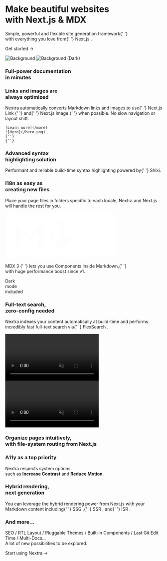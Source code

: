 <div className="home-content">
    <div className="content-container">
      <h1 className="headline">
        Make beautiful websites <br className="sm:block hidden" />
        with Next.js & MDX
      </h1>
      <p className="subtitle">
        Simple, powerful and flexible site generation framework{' '}
        <br className="max-md:hidden" />
        with everything you love from{' '}
        <Link href="https://nextjs.org" className="text-current">
          Next.js
        </Link>
        .
      </p>
      <p className="subtitle">
        <Link className={styles.cta} href="/docs">
          Get started <span>→</span>
        </Link>
      </p>
    </div>
    <style jsx>{`
      .content-container {
        max-width: 90rem;
        padding-left: max(env(safe-area-inset-left), 1.5rem);
        padding-right: max(env(safe-area-inset-right), 1.5rem);
        margin: 0 auto;
      }
      .features-container {
        margin: 8rem 0 0;
        padding: 4rem 0;
        background-color: #f3f4f6;
        border-bottom: 1px solid #e5e7eb;
      }
      .features-container .content-container {
        margin-top: -8rem;
      }
      :global(.dark) .features-container {
        background-color: #000;
        border-bottom: 1px solid rgb(38, 38, 38);
      }
      .headline {
        display: inline-flex;
        font-size: 3.125rem;
        font-size: min(4.375rem, max(8vw, 2.5rem));
        font-weight: 700;
        font-feature-settings: initial;
        letter-spacing: -0.12rem;
        margin-left: -0.2rem;
        margin-top: 3.4rem;
        line-height: 1.1;
        background-image: linear-gradient(146deg, #000, #757a7d);
        -webkit-background-clip: text;
        -webkit-text-fill-color: transparent;
        background-clip: text;
      }
      :global(.dark) .headline {
        background-image: linear-gradient(146deg, #fff, #757a7d);
      }
      .subtitle {
        font-size: 1.3rem;
        font-size: min(1.3rem, max(3.5vw, 1.2rem));
        font-feature-settings: initial;
        line-height: 1.6;
      }
      :global(#docs-card) {
        color: #fff;
        text-shadow: 0 0 1rem rgba(0, 0, 0, 0.1);
      }
      :global(#docs-card img) {
        object-fit: cover;
        object-position: left;
        position: absolute;
        left: 0;
        right: 0;
        top: 0;
        bottom: 0;
        height: 100%;
        z-index: 0;
        user-select: none;
        pointer-events: none;
      }
      :global(#docs-card img:nth-child(2)) {
        display: none;
      }
      :global(.dark #docs-card img:nth-child(2)) {
        display: initial;
      }
      :global(.dark #docs-card img:nth-child(1)) {
        display: none;
      }
      :global(#highlighting-card) {
        min-height: 300px;
        background-image: linear-gradient(to top, transparent, #fff 50%),
          url(/assets/syntax-highlighting.svg);
        background-size: 634px;
        background-position: -6px calc(100% + 4px);
        background-repeat: no-repeat;
      }
      :global(.dark #highlighting-card) {
        background-image: linear-gradient(to top, transparent, #202020 50%),
          url(/assets/syntax-highlighting.svg);
      }
      :global(.feat-darkmode) {
        min-height: 300px;
      }
      :global(.feat-darkmode h3) {
        font-size: 48px;
      }
      :global(#search-card) {
        display: flex;
        flex-direction: column;
        justify-content: center;
      }
      :global(#search-card p) {
        max-width: 320px;
      }
      :global(#search-card video) {
        position: absolute;
        right: 0;
        top: 24px;
        height: 430px;
        pointer-events: none;
        max-width: 60%;
      }
      :global(#fs-card) {
        min-height: 240px;
      }
      :global(#fs-card h3) {
        text-align: left;
        width: min(300px, 41%);
        min-width: 155px;
      }
      :global(#a11y-card) {
        background-image: url(/assets/high-contrast.png);
        background-position: -160px 160px;
      }
      @media screen and (max-width: 1300px) {
        :global(#a11y-card) {
          background-image: linear-gradient(to bottom, white, transparent),
            url(/assets/high-contrast.png);
        }
      }
      @media screen and (max-width: 1200px) {
        :global(#highlighting-card) {
          aspect-ratio: auto;
        }
        :global(.feat-darkmode h3) {
          font-size: 4vw;
          font-size: min(48px, max(4vw, 30px));
        }
        :global(#search-card video) {
          aspect-ratio: 787/623;
          height: auto;
        }
        .headline {
          letter-spacing: -0.08rem;
        }
      }
      @media screen and (max-width: 1024px) {
        :global(#docs-card) {
          aspect-ratio: 135/86;
        }
        :global(#search-card) {
          aspect-ratio: 8/3;
        }
        :global(#search-card h3) {
          text-align: left;
        }
        :global(#highlighting-card) {
          background-size: 136%;
        }
        :global(#a11y-card) {
          background-image: url(/assets/high-contrast.png);
          background-position: center 160px;
        }
      }
      @media screen and (max-width: 768px) {
        :global(#docs-card) {
          min-height: 348px;
          width: 100%;
          aspect-ratio: auto;
        }
        :global(#docs-card img) {
          object-position: -26px 0;
          width: 250%;
          max-width: initial;
        }
      }
      @media screen and (max-width: 640px) {
        :global(#search-card) {
          aspect-ratio: 2.5/2;
          justify-content: flex-start;
          align-items: stretch;
          min-height: 350px;
        }
        :global(#search-card h3) {
          text-align: center;
        }
        :global(#search-card p) {
          max-width: 100%;
        }
        :global(#search-card video) {
          position: relative;
          margin: 0.75em -1.75em 0;
          max-width: calc(100% + 3.5em);
        }
        :global(.dark #search-card video) {
          mix-blend-mode: lighten;
        }
      }
    `}</style>
    <div className="features-container">
      <div className="content-container">
        <Features>
          <Feature
            index={0}
            large
            centered
            id="docs-card"
            href="/docs/docs-theme/start"
          >
            <Image src={docsCard} alt="Background" loading="eager" />
            <Image src={docsCardDark} alt="Background (Dark)" loading="eager" />
            <h3>
              Full-power documentation <br className="show-on-mobile" />
              in minutes
            </h3>
          </Feature>
          <Feature index={1} centered href="/docs/guide/image">
            <h3>
              Links and images are <br className="show-on-mobile" />
              always <span className="font-light">optimized</span>
            </h3>
            <p className="text-left mb-8">
              Nextra automatically converts Markdown links and images to use{' '}
              <Link href="https://nextjs.org/docs/routing/introduction#linking-between-pages">
                Next.js Link
              </Link>{' '}
              and{' '}
              <Link href="https://nextjs.org/docs/basic-features/image-optimization#local-images">
                Next.js Image
              </Link>{' '}
              when possible. No slow navigation or layout shift.
            </p>
            <div>
              <div className={styles.optimization}>
                <div style={{ fontSize: '.9rem' }} className="leading-8">
                  <code>[Learn more](/more)</code>
                  <br />
                  <code>![Hero](/hero.png)</code>
                </div>
              </div>
              <ArrowRightIcon
                width="1.2em"
                className="text-neutral-400 rotate-90 my-6 mx-auto"
              />
              <div className={styles.optimization}>
                <div style={{ fontSize: '.9rem' }} className="leading-8">
                  <code>{'<Link .../>'}</code>
                  <br />
                  <code>{'<Image .../>'}</code>
                </div>
              </div>
            </div>
          </Feature>
          <Feature
            index={2}
            id="highlighting-card"
            href="/docs/guide/syntax-highlighting"
          >
            <h3>
              Advanced syntax <br className="show-on-mobile" />
              highlighting solution
            </h3>
            <p>
              Performant and reliable build-time syntax highlighting powered by{' '}
              <Link href="https://shiki.style">Shiki</Link>.
            </p>
          </Feature>
          <Feature index={3} href="/docs/guide/i18n">
            <h3>
              I18n as easy as <br className="show-on-mobile" />
              creating new files
            </h3>
            <p className="mb-4">
              Place your page files in folders specific to each locale, Nextra
              and Next.js will handle the rest for you.
            </p>
            <I18n />
          </Feature>
          <Feature
            index={4}
            centered
            style={{
              display: 'flex',
              flexDirection: 'column',
              alignItems: 'center',
              justifyContent: 'center',
              backgroundImage: 'url(/assets/gradient-bg.jpeg)',
              backgroundSize: 'cover',
              backgroundPosition: 'center',
              color: '#fff'
            }}
            href="/docs/guide/markdown"
          >
            <svg
              width="70%"
              viewBox="0 0 69 29"
              fill="none"
              xmlns="http://www.w3.org/2000/svg"
              style={{
                filter: 'drop-shadow(0 2px 10px rgba(0, 0, 0, .1))'
              }}
            >
              <path
                fillRule="evenodd"
                clipRule="evenodd"
                d="M66.375 0.375H2.625C1.38236 0.375 0.375 1.38236 0.375 2.625V25.875C0.375 27.1176 1.38236 28.125 2.625 28.125H66.375C67.6176 28.125 68.625 27.1176 68.625 25.875V2.625C68.625 1.38236 67.6176 0.375 66.375 0.375ZM23.625 5.75368V9.375V21.875H20.625V12.9963L16.1857 17.4357L15.125 18.4963L14.0643 17.4357L9.75 13.1213V22H6.75V9.5V5.87868L9.31066 8.43934L15.125 14.2537L21.0643 8.31434L23.625 5.75368ZM29.5607 12.5643L33.75 16.7537V5.375H36.75V16.7537L40.9393 12.5643L43.0607 14.6857L36.3107 21.4357L35.25 22.4963L34.1893 21.4357L27.4393 14.6857L29.5607 12.5643ZM62.3105 19.5592L56.1228 13.3736L62.4357 7.06066L60.3143 4.93934L54.0011 11.2526L47.6855 4.93916L45.5645 7.06084L51.8798 13.3739L45.6893 19.5643L47.8107 21.6857L54.0014 15.4949L60.1895 21.6808L62.3105 19.5592Z"
                fill="#fff"
              />
            </svg>
            <p
              style={{
                textShadow: '0 2px 4px rgb(0 0 0 / 20%)'
              }}
            >
              <Link href="https://mdxjs.com/blog/v3" className="text-current">
                MDX 3
              </Link>{' '}
              lets you use Components inside Markdown,{' '}
              <br className="hide-medium" />
              with huge performance boost since v1.
            </p>
          </Feature>
          <Feature
            index={5}
            centered
            className="feat-darkmode"
            style={{
              display: 'flex',
              alignItems: 'center',
              justifyContent: 'center'
            }}
          >
            <motion.div
              animate={{
                backgroundPosition: [
                  '0% 0%',
                  '50% 40%',
                  '50% 40%',
                  '100% 100%'
                ],
                backgroundImage: [
                  'radial-gradient(farthest-corner, #e2e5ea, #e2e5ea)',
                  'radial-gradient(farthest-corner, #06080a, #e2e5ea)',
                  'radial-gradient(farthest-corner, #06080a, #e2e5ea)',
                  'radial-gradient(farthest-corner, #e2e5ea, #e2e5ea)'
                ]
              }}
              transition={{
                backgroundPosition: {
                  times: [0, 0.5, 0.5, 1],
                  repeat: Infinity,
                  duration: 10,
                  delay: 1
                },
                backgroundImage: {
                  times: [0, 0.2, 0.8, 1],
                  repeat: Infinity,
                  duration: 10,
                  delay: 1
                }
              }}
              style={{
                position: 'absolute',
                top: 0,
                left: 0,
                width: '100%',
                height: '100%',
                backgroundImage:
                  'radial-gradient(farthest-corner, #06080a, #e2e5ea)',
                backgroundSize: '400% 400%',
                backgroundRepeat: 'no-repeat'
              }}
            />
            <motion.h3
              animate={{
                color: ['#dae5ff', '#fff', '#fff', '#dae5ff']
              }}
              transition={{
                color: {
                  times: [0.25, 0.35, 0.7, 0.8],
                  repeat: Infinity,
                  duration: 10,
                  delay: 1
                }
              }}
              style={{
                position: 'relative',
                mixBlendMode: 'difference'
              }}
            >
              Dark <br />
              mode <br />
              included
            </motion.h3>
          </Feature>
          <Feature
            index={6}
            large
            id="search-card"
            href="/docs/docs-theme/theme-configuration#search"
          >
            <div style={{ zIndex: 2 }}>
              <h3>
                Full-text search, <br />
                zero-config needed
              </h3>
              <p>
                Nextra indexes your content automatically at build-time and
                performs incredibly fast full-text search via{' '}
                <Link href="https://github.com/nextapps-de/flexsearch">
                  FlexSearch
                </Link>
                .
              </p>
            </div>
            <div className="absolute size-full inset-0 hidden sm:block bg-[linear-gradient(to_right,white_250px,_transparent)] dark:bg-[linear-gradient(to_right,#202020_250px,_transparent)] z-[1]" />
            <video
              autoPlay
              loop
              muted
              playsInline
              className="nextra-focus dark:hidden block"
            >
              <source src="/assets/search.mp4" type="video/mp4" />
            </video>
            <video
              autoPlay
              loop
              muted
              playsInline
              className="nextra-focus dark:block hidden -translate-x-4"
            >
              <source src="/assets/search-dark.mp4" type="video/mp4" />
            </video>
          </Feature>
          <Feature
            index={7}
            large
            id="fs-card"
            style={{
              color: 'white',
              backgroundImage:
                'url(/assets/routing.png), url(/assets/gradient-bg.jpeg)',
              backgroundSize: '140%, 180%',
              backgroundPosition: '130px -8px, top',
              backgroundRepeat: 'no-repeat',
              textShadow: '0 1px 6px rgb(38 59 82 / 18%)',
              aspectRatio: '1.765'
            }}
            href="/docs/docs-theme/page-configuration"
          >
            <h3>
              Organize pages intuitively, <br />
              with file-system routing from Next.js
            </h3>
          </Feature>
          <Feature
            index={8}
            id="a11y-card"
            style={{
              backgroundSize: 750,
              backgroundRepeat: 'no-repeat',
              minHeight: 288
            }}
          >
            <h3>A11y as a top priority</h3>
            <p>
              Nextra respects system options <br className="show-on-mobile" />
              such as <b>Increase Contrast</b> and <b>Reduce Motion</b>.
            </p>
          </Feature>
          <Feature index={9} href="/docs/guide/ssg">
            <h3>
              Hybrid rendering, <br />
              next generation
            </h3>
            <p className="mr-6">
              You can leverage the hybrid rendering power from Next.js with your
              Markdown content including{' '}
              <Link href="https://nextjs.org/docs/basic-features/pages#static-generation-recommended">
                SSG
              </Link>
              ,{' '}
              <Link href="https://nextjs.org/docs/basic-features/pages#server-side-rendering">
                SSR
              </Link>
              , and{' '}
              <Link href="https://nextjs.org/docs/basic-features/data-fetching/incremental-static-regeneration">
                ISR
              </Link>
              .
            </p>
          </Feature>
          <Feature index={10} large>
            <h3>And more...</h3>
            <p>
              SEO / RTL Layout / Pluggable Themes / Built-in Components / Last
              Git Edit Time / Multi-Docs...
              <br />A lot of new possibilities to be explored.
            </p>
            <p className="subtitle">
              <Link className="no-underline" href="/docs">
                Start using Nextra →
              </Link>
            </p>
          </Feature>
        </Features>
      </div>
    </div>
  </div>
